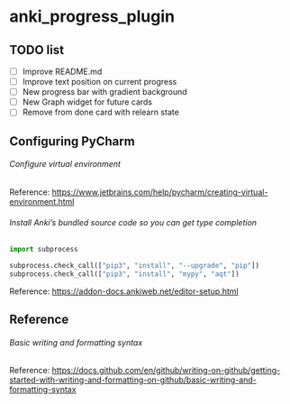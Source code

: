 # anki_progress_plugin

## TODO list
- [ ] Improve README.md
- [ ] Improve text position on current progress
- [ ] New progress bar with gradient background
- [ ] New Graph widget for future cards
- [ ] Remove from done card with relearn state

## Configuring PyCharm
###### Configure virtual environment

Reference: https://www.jetbrains.com/help/pycharm/creating-virtual-environment.html

###### Install Anki’s bundled source code so you can get type completion
```python
import subprocess

subprocess.check_call(["pip3", "install", "--upgrade", "pip"])
subprocess.check_call(["pip3", "install", "mypy", "aqt"])
```
Reference: https://addon-docs.ankiweb.net/editor-setup.html 

## Reference
###### Basic writing and formatting syntax
Reference: https://docs.github.com/en/github/writing-on-github/getting-started-with-writing-and-formatting-on-github/basic-writing-and-formatting-syntax